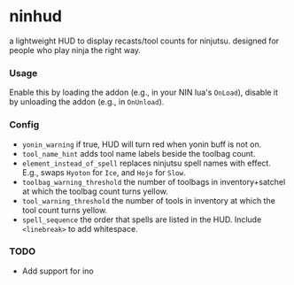 # ninhud

a lightweight HUD to display recasts/tool counts for ninjutsu. designed for people who play ninja the right way.

### Usage
Enable this by loading the addon (e.g., in your NIN lua's `OnLoad`), disable it by unloading the addon (e.g., in `OnUnload`). 

### Config
* `yonin_warning` if true, HUD will turn red when yonin buff is not on.
* `tool_name_hint` adds tool name labels beside the toolbag count. 
* `element_instead_of_spell` replaces ninjutsu spell names with effect. E.g., swaps `Hyoton` for `Ice`, and `Hojo` for `Slow`.
* `toolbag_warning_threshold` the number of toolbags in inventory+satchel at which the toolbag count turns yellow.
* `tool_warning_threshold` the number of tools in inventory at which the tool count turns yellow.
* `spell_sequence` the order that spells are listed in the HUD. Include `<linebreak>` to add whitespace.

### TODO
* Add support for ino